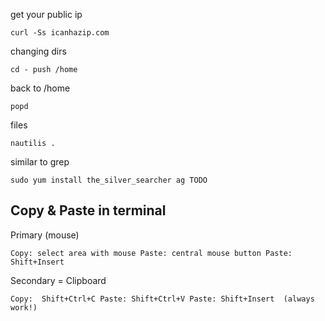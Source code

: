 get your public ip

`
curl -Ss icanhazip.com
`

changing dirs

`
cd -
push /home
`

back to /home

`
popd
`

files

`
nautilis .
`

similar to grep 

`sudo yum install the_silver_searcher
ag TODO
`

## Copy & Paste in terminal

Primary (mouse)

`
Copy: select area with mouse
Paste: central mouse button
Paste: Shift+Insert
`

Secondary = Clipboard

`
Copy:  Shift+Ctrl+C
Paste: Shift+Ctrl+V
Paste: Shift+Insert  (always work!) 
`
